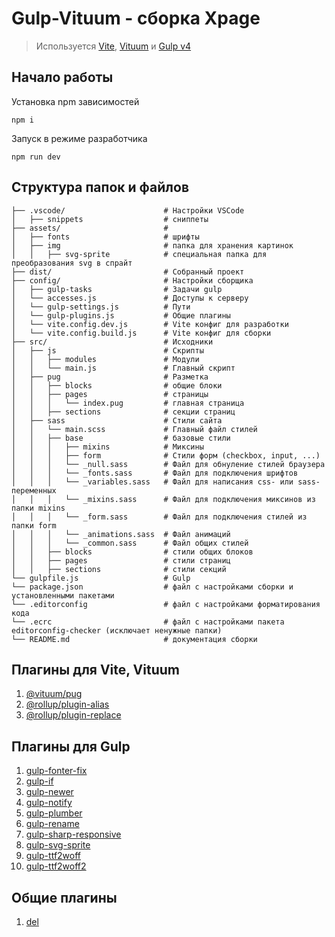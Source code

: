 # Gulp-Vituum - сборка Xpage

> Используется [Vite](https://vitejs.dev/), [Vituum](https://vituum.dev/) и [Gulp v4](https://gulpjs.com/)

## Начало работы
Установка npm зависимостей
```
npm i
```
Запуск в режиме разработчика
```
npm run dev
```


## Структура папок и файлов

```
├── .vscode/                      # Настройки VSCode
│   ├── snippets                  # сниппеты
├── assets/                       #
│   ├── fonts                     # шрифты
│   ├── img                       # папка для хранения картинок
│   │   ├── svg-sprite            # специальная папка для преобразования svg в спрайт
├── dist/                         # Собранный проект
├── config/                       # Настройки сборщика
│   ├── gulp-tasks                # Задачи gulp
│   └── accesses.js               # Доступы к серверу
│   └── gulp-settings.js          # Пути
│   └── gulp-plugins.js           # Общие плагины
│   └── vite.config.dev.js        # Vite конфиг для разработки
│   └── vite.config.build.js      # Vite конфиг для сборки
├── src/                          # Исходники
│   ├── js                        # Скрипты
│   │   ├── modules               # Модули
│   │   └── main.js               # Главный скрипт
│   ├── pug                       # Разметка
│   │   ├── blocks                # общие блоки
│   │   ├── pages                 # страницы
│   │   │   └── index.pug         # главная страница
│   │   ├── sections              # секции страниц
│   ├── sass                      # Стили сайта
│   │   └── main.scss             # Главный файл стилей
│   │   ├── base                  # базовые стили
│   │   │   ├── mixins            # Миксины
│   │   │   ├── form              # Стили форм (checkbox, input, ...)
│   │   │   └── _null.sass        # Файл для обнуление стилей браузера
│   │   │   └── _fonts.sass       # Файл для подключения шрифтов
│   │   │   └── _variables.sass   # Файл для написания css- или sass-переменных
│   │   │   └── _mixins.sass      # Файл для подключения миксинов из папки mixins
│   │   │   └── _form.sass        # Файл для подключения стилей из папки form
│   │   │   └── _animations.sass  # Файл анимаций
│   │   │   └── _common.sass      # Файл общих стилей
│   │   ├── blocks                # стили общих блоков
│   │   ├── pages                 # стили страниц
│   │   ├── sections              # стили секций
└── gulpfile.js                   # Gulp
└── package.json                  # файл с настройками сборки и установленными пакетами
└── .editorconfig                 # файл с настройками форматирования кода
└── .ecrc                         # файл с настройками пакета editorconfig-checker (исключает ненужные папки)
└── README.md                     # документация сборки
```

## Плагины для Vite, Vituum
1. [@vituum/pug](https://github.com/vituum/vite-plugin-pug)
2. [@rollup/plugin-alias](https://www.npmjs.com/package/@rollup/plugin-alias)
3. [@rollup/plugin-replace](https://www.npmjs.com/package/@rollup/plugin-replace)

## Плагины для Gulp
1. [gulp-fonter-fix](https://npm.io/package/gulp-fonter-fix)
2. [gulp-if](https://www.npmjs.com/package/gulp-if)
3. [gulp-newer](https://www.npmjs.com/package/gulp-newer)
4. [gulp-notify](https://www.npmjs.com/package/gulp-notify)
5. [gulp-plumber](https://www.npmjs.com/package/gulp-plumber)
6. [gulp-rename](https://www.npmjs.com/package/gulp-rename)
7. [gulp-sharp-responsive](https://www.npmjs.com/package/gulp-sharp-responsive)
8. [gulp-svg-sprite](https://www.npmjs.com/package/gulp-svg-sprite)
9. [gulp-ttf2woff](https://www.npmjs.com/package/gulp-ttf2woff)
10. [gulp-ttf2woff2](https://www.npmjs.com/package/gulp-ttf2woff2)

## Общие плагины
1. [del](https://www.npmjs.com/package/del)
